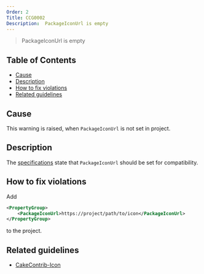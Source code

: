 ```yaml
---
Order: 2
Title: CCG0002
Description:  PackageIconUrl is empty
---
```


 > PackageIconUrl is empty

<!-- START doctoc generated TOC please keep comment here to allow auto update -->
<!-- DON'T EDIT THIS SECTION, INSTEAD RE-RUN doctoc TO UPDATE -->
## Table of Contents

- [Cause](#cause)
- [Description](#description)
- [How to fix violations](#how-to-fix-violations)
- [Related guidelines](#related-guidelines)

<!-- END doctoc generated TOC please keep comment here to allow auto update -->

## Cause

This warning is raised, when `PackageIconUrl` is not set in project.

## Description

The [specifications](https://docs.microsoft.com/en-us/nuget/reference/nuspec#icon) state
that `PackageIconUrl` should be set for compatibility.

## How to fix violations

Add 

```xml
<PropertyGroup>
    <PackageIconUrl>https://project/path/to/icon</PackageIconUrl>
</PropertyGroup>
```

to the project.

## Related guidelines

* [CakeContrib-Icon](../guidelines/CakeContribIcon)